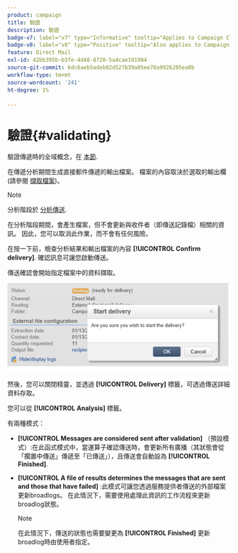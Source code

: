 ```yaml
---
product: campaign
title: 驗證
description: 驗證
badge-v7: label="v7" type="Informative" tooltip="Applies to Campaign Classic v7"
badge-v8: label="v8" type="Positive" tooltip="Also applies to Campaign v8"
feature: Direct Mail
exl-id: 42bb395b-b3fe-4d48-8720-5a4cae191984
source-git-commit: 6dc6aeb5adeb82d527b39a05ee70a9926205ea0b
workflow-type: tm+mt
source-wordcount: '241'
ht-degree: 1%

---
```


# 驗證{#validating}



驗證傳遞時的全域概念，在 [本節](steps-validating-the-delivery.md).

在傳遞分析期間生成直接郵件傳遞的輸出檔案。 檔案的內容取決於選取的輸出欄(請參閱 [擷取檔案](defining-the-direct-mail-content.md#extraction-file))。

>[!NOTE]
>
>分析階段於 [分析傳送](steps-validating-the-delivery.md#analyzing-the-delivery).

在分析階段期間，會產生檔案，但不會更新與收件者（即傳送記錄檔）相關的資訊。 因此，您可以取消此作業，而不會有任何風險。

在按一下前，檢查分析結果和輸出檔案的內容 **[!UICONTROL Confirm delivery]**. 確認訊息可讓您啟動傳送。

傳送確認會開始指定檔案中的資料擷取。

![](assets/s_ncs_user_postal_del_send_confirm_postal.png)

然後，您可以關閉精靈，並透過 **[!UICONTROL Delivery]** 標籤，可透過傳送詳細資料存取。

您可以從 **[!UICONTROL Analysis]** 標籤。

有兩種模式：

* **[!UICONTROL Messages are considered sent after validation]** （預設模式）:在此函式模式中，當運算子確認傳送時，會更新所有廣播（其狀態會從「擱置中傳送」傳遞至「已傳送」），且傳送會自動設為 **[!UICONTROL Finished]**.
* **[!UICONTROL A file of results determines the messages that are sent and those that have failed]** :此模式可讓您透過服務提供者傳送的外部檔案更新broadlogs。 在此情況下，需要使用處理此資訊的工作流程來更新broadlog狀態。

   >[!NOTE]
   >
   >在此情況下，傳送的狀態也需要變更為 **[!UICONTROL Finished]** 更新broadlog時由使用者指定。
